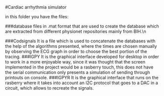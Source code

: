 #Cardiac arrhythmia simulator

in this folder you have the files:

###database
files in .mat format that are used to create the database which are extracted from different physionet repositories mainly from BIH.\n

###Codsignals
It is a file which is used to concatenate the databases with the help of the algorithms presented, where the times are chosen manually by observing the ECG graph in order to choose the best portion of the tracing.
###IGPY
It is the graphical interface developed for desktop in order to work in a more enjoyable way, since it was thought that the screen implemented in the project would be a rasberry touch, this does not have the serial communication only presents a simulation of sending through printouts on console.
###IGPYR
It is the graphical interface that runs on the rasberry where it takes into account an I2C protocol that goes to a DAC in a circuit, which allows to recreate the signals.
